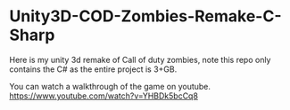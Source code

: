 # Unity3D-COD-Zombies-Remake-C-Sharp
Here is my unity 3d remake of Call of duty zombies, note this repo only contains the C# as the entire project is 3+GB.

You can watch a walkthrough of the game on youtube. 
https://www.youtube.com/watch?v=YHBDk5bcCq8

